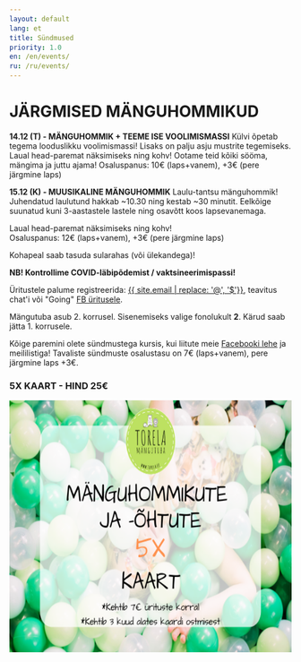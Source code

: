 ```yaml
---
layout: default
lang: et
title: Sündmused
priority: 1.0
en: /en/events/
ru: /ru/events/
---
```

# JÄRGMISED MÄNGUHOMMIKUD


**14.12 (T) - MÄNGUHOMMIK + TEEME ISE VOOLIMISMASSI**
Külvi õpetab tegema looduslikku voolimismassi! Lisaks on palju asju mustrite tegemiseks. 
Laual head-paremat näksimiseks ning kohv! 
Ootame teid kõiki sööma, mängima ja juttu ajama!
Osaluspanus: 10€ (laps+vanem), +3€ (pere järgmine laps)



**15.12 (K) - MUUSIKALINE MÄNGUHOMMIK**
Laulu-tantsu mänguhommik! Juhendatud laulutund hakkab ~10.30 ning kestab ~30 minutit. 
Eelkõige suunatud kuni 3-aastastele lastele ning osavõtt koos lapsevanemaga. 

Laual head-paremat näksimiseks ning kohv! \
Osaluspanus: 12€ (laps+vanem), +3€ (pere järgmine laps)




Kohapeal saab tasuda sularahas (või ülekandega)!

**NB! Kontrollime COVID-läbipõdemist / vaktsineerimispassi!**

Üritustele palume registreerida: [{{ site.email | replace: '@', '$'}}](mailto), teavitus chat'i või "Going" [FB üritusele](https://www.facebook.com/pg/Torelamangutuba/events/).

Mängutuba asub 2. korrusel. Sisenemiseks valige fonolukult **2**. Kärud saab jätta 1. korrusele.
 
Kõige paremini olete sündmustega kursis, kui liitute meie [Facebooki lehe](https://www.facebook.com/Torelamangutuba/events/) ja meililistiga! 
Tavaliste sündmuste osalustasu on 7€ (laps+vanem), pere järgmine laps +3€. 


### 5X KAART - HIND 25€


<img alt="5xkaart" src="5x-kaart.png" height="450">





